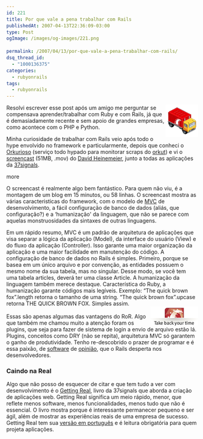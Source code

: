 ```yaml
---
id: 221
title: Por que vale a pena trabalhar com Rails
publishedAt: 2007-04-13T22:36:09-03:00
type: Post
ogImage: /images/og-images/221.png

permalink: /2007/04/13/por-que-vale-a-pena-trabalhar-com-rails/
dsq_thread_id:
  - "1000136375"
categories:
  - rubyonrails
tags:
  - rubyonrails
---
```

<img src='/wp-content/uploads/2007/04/rails.gif' align='right' /> Resolvi escrever esse post após um amigo me perguntar se compensava aprender/trabalhar com Ruby e com Rails, já que é demasiadamente recente e sem apoio de grandes empresas, como acontece com o PHP e Python.

Minha curiosidade de trabalhar com Rails veio após todo o hype envolvido no framework e particularmente, depois que conheci o [Orkurioso](http://www.orkurioso.com) (serviço todo hypado para monitorar scraps do [orkut](http://www.orkut.com)) e vi o [screencast](http://media.rubyonrails.org/video/rails_take2_with_sound.mov) (51MB, .mov) do [David Heinemeier](http://www.loudthinking.com/about.html), junto a todas as aplicações da [37signals](http://www.37signals.com/).

<span className="hidden">more</span>

O screencast é realmente algo bem fantástico. Para quem não viu, é a montagem de um blog em 15 minutos, ou 58 linhas. O screencast mostra as várias caracteristicas do framework, com o modelo de [MVC](http://pt.wikipedia.org/wiki/MVC) de desenvolvimento, a fácil configuração de banco de dados (aliás, que configuração?) e a &#8216;humanização' da linguagem, que não se parece com aquelas monstruosidades da sintaxes de outras linguagens.

Em um rápido resumo, MVC é um padrão de arquitetura de aplicações que visa separar a lógica da aplicação (Model), da interface do usuário (View) e do fluxo da aplicação (Controller). Isso garante uma maior organização da aplicação e uma maior facilidade em manutenção do código. A configuração de banco de dados no Rails é simples. Primeiro, porque se basea em um único arquivo e por convenção, as entidades possuem o mesmo nome da sua tabela, mas no singular. Desse modo, se você tem uma tabela articles, deverá ter uma classe Article. A humanização da linguagem também merece destaque. Característica do Ruby, a humanização garante códigos mais legíveis. Exemplo: &#8220;The quick brown fox&#8221;.length retorna o tamanho de uma string. &#8220;The quick brown fox&#8221;.upcase retorna THE QUICK BROWN FOX. Simples assim.  
<img src='/wp-content/uploads/2007/04/rails.png' alt='Rails' class='white' align='right' />  
Essas são apenas algumas das vantagens do RoR. Algo que também me chamou muito a atenção foram os plugins, que seja para fazer de sistema de login a envio de arquivo estão lá. Plugins, conceitos como DRY (não se repita), arquitetura MVC só garantem o ganho de produtividade. Tenho re-descobrido o prazer de programar e é essa paixão, de [software](http://rubyonbr.org/articles/2006/12/06/rails-sucesso-pela-arrogncia/) de [opinião](http://www.loudthinking.com/arc/000516.html), que o Rails desperta nos desenvolvedores.

### Caindo na Real

Algo que não posso de esquecer de citar e que tem tudo a ver com desenvolvimento é o [Getting Real](http://gettingreal.37signals.com), livro da 37signals que aborda a criação de aplicações web. Getting Real significa um meio rápido, menor, que reflete menos software, menos funcionalidades, menos tudo que não é essencial. O livro mostra porque é interessante permanecer pequeno e ser ágil, além de mostrar as experiências reais de uma empresa de sucesso. Getting Real tem sua [versão em português](http://gettingreal.37signals.com/GR_por.php) e é leitura obrigatória para quem projeta aplicações.

